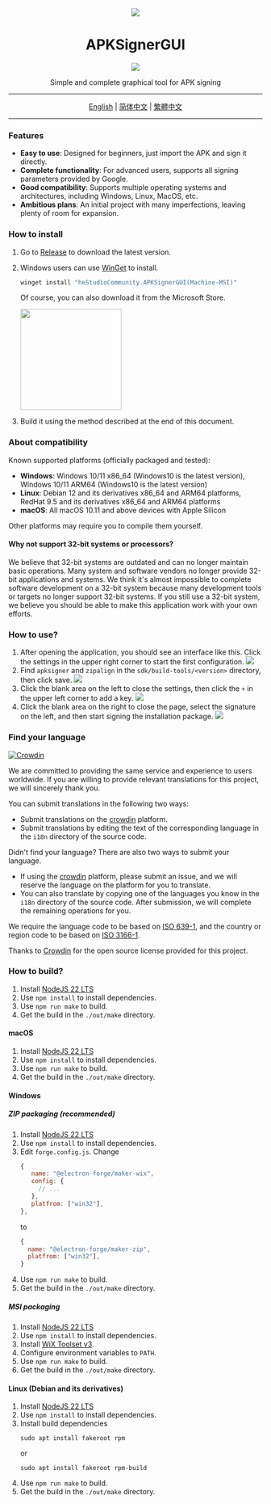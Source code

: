 <div align="center">
   <img src="./icons/icon.png" />
   <h1 style="text-align: center">APKSignerGUI</h1>
   <img src="./images/apphome.png" />
   <p style="text-align: center">Simple and complete graphical tool for APK signing</p>
</div>

---

<div align="center">
   <a href="./README.md">English</a> | 
   <a href="./i18n/README/README_CN.md">简体中文</a> | 
   <a href="./i18n/README/README_HK.md">繁體中文</a>
</div>

---

### Features

- **Easy to use**: Designed for beginners, just import the APK and sign it directly.
- **Complete functionality**: For advanced users, supports all signing parameters provided by Google.
- **Good compatibility**: Supports multiple operating systems and architectures, including Windows, Linux, MacOS, etc.
- **Ambitious plans**: An initial project with many imperfections, leaving plenty of room for expansion.

### How to install

1. Go to [Release](https://github.com/hestudio-community/apksigner-gui/releases/latest) to download the latest version.
2. Windows users can use [WinGet](https://learn.microsoft.com/en-us/windows/package-manager/winget/) to install.

   ```powershell
   winget install "heStudioCommunity.APKSignerGUI(Machine-MSI)"
   ```
   
   Of course, you can also download it from the Microsoft Store.

   <a href="https://apps.microsoft.com/detail/9n3q8bk8dp86?mode=direct">
   <img src="https://get.microsoft.com/images/en-us%20dark.svg" width="200"/>
   </a>
3. Build it using the method described at the end of this document.

### About compatibility

Known supported platforms (officially packaged and tested):

- **Windows**: Windows 10/11 x86_64 (Windows10 is the latest version), Windows 10/11 ARM64 (Windows10 is the latest version)
- **Linux**: Debian 12 and its derivatives x86_64 and ARM64 platforms, RedHat 9.5 and its derivatives x86_64 and ARM64 platforms
- **macOS**: All macOS 10.11 and above devices with Apple Silicon

Other platforms may require you to compile them yourself.

#### Why not support 32-bit systems or processors?

We believe that 32-bit systems are outdated and can no longer maintain basic operations. Many system and software vendors no longer provide 32-bit applications and systems. We think it's almost impossible to complete software development on a 32-bit system because many development tools or targets no longer support 32-bit systems. If you still use a 32-bit system, we believe you should be able to make this application work with your own efforts.

### How to use?

1. After opening the application, you should see an interface like this. Click the settings in the upper right corner to start the first configuration.
   ![](./images/1.png)
2. Find `apksigner` and `zipalign` in the `sdk/build-tools/<version>` directory, then click save.
   ![](./images/2.png)
3. Click the blank area on the left to close the settings, then click the `+` in the upper left corner to add a key.
   ![](./images/3.png)
4. Click the blank area on the right to close the page, select the signature on the left, and then start signing the installation package.
   ![](./images/apphome.png)

### Find your language

[![Crowdin](https://badges.crowdin.net/apksignergui/localized.svg)](https://crowdin.com/project/apksignergui)

We are committed to providing the same service and experience to users worldwide. If you are willing to provide relevant translations for this project, we will sincerely thank you.

You can submit translations in the following two ways:

- Submit translations on the [crowdin](https://crowdin.com/project/apksignergui) platform.
- Submit translations by editing the text of the corresponding language in the `i18n` directory of the source code.

Didn't find your language? There are also two ways to submit your language.

- If using the [crowdin](https://crowdin.com/project/apksignergui) platform, please submit an issue, and we will reserve the language on the platform for you to translate.
- You can also translate by copying one of the languages you know in the `i18n` directory of the source code. After submission, we will complete the remaining operations for you.

We require the language code to be based on [ISO 639-1](https://en.wikipedia.org/wiki/ISO_639-1), and the country or region code to be based on [ISO 3166-1](https://en.wikipedia.org/wiki/ISO_3166-1).

Thanks to [Crowdin](https://crowdin.com/) for the open source license provided for this project.

### How to build?

1. Install [NodeJS 22 LTS](https://nodejs.org/)
2. Use `npm install` to install dependencies.
3. Use `npm run make` to build.
4. Get the build in the `./out/make` directory.

#### macOS

1. Install [NodeJS 22 LTS](https://nodejs.org/)
2. Use `npm install` to install dependencies.
3. Use `npm run make` to build.
4. Get the build in the `./out/make` directory.

#### Windows

##### ZIP packaging (recommended)

1. Install [NodeJS 22 LTS](https://nodejs.org/)
2. Use `npm install` to install dependencies.
3. Edit `forge.config.js`.
   Change
   ```javascript
   {
      name: "@electron-forge/maker-wix",
      config: {
        // ...
      },
      platfrom: ["win32"],
   },
   ```
   to
   ```javascript
   {
     name: "@electron-forge/maker-zip",
     platfrom: ["win32"],
   }
   ```
4. Use `npm run make` to build.
5. Get the build in the `./out/make` directory.

##### MSI packaging

1. Install [NodeJS 22 LTS](https://nodejs.org/)
2. Use `npm install` to install dependencies.
3. Install [WiX Toolset v3](https://github.com/wixtoolset/wix3/releases/download/wix3141rtm/wix314-binaries.zip).
4. Configure environment variables to `PATH`.
5. Use `npm run make` to build.
6. Get the build in the `./out/make` directory.

#### Linux (Debian and its derivatives)

1. Install [NodeJS 22 LTS](https://nodejs.org/)
2. Use `npm install` to install dependencies.
3. Install build dependencies
   ```shell
   sudo apt install fakeroot rpm
   ```
   or
   ```shell
   sudo apt install fakeroot rpm-build
   ```
4. Use `npm run make` to build.
5. Get the build in the `./out/make` directory.
